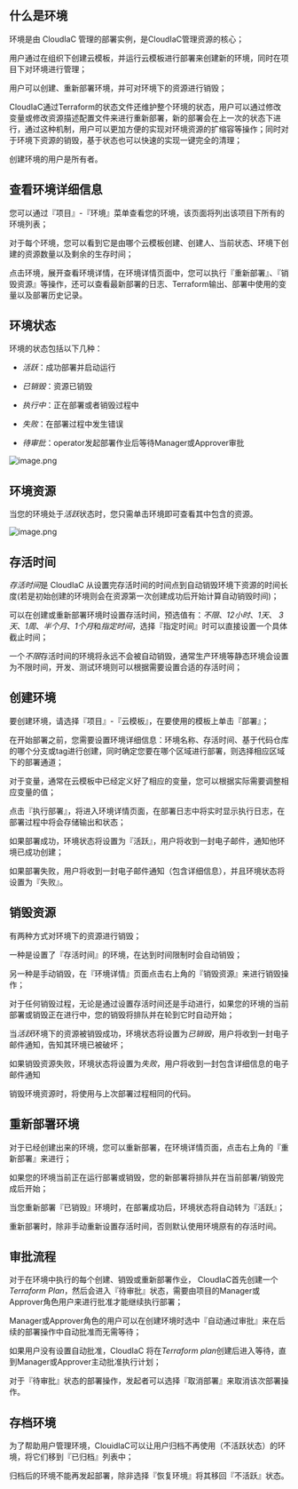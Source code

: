 ## 什么是环境

环境是由 CloudIaC 管理的部署实例，是CloudIaC管理资源的核心；

用户通过在组织下创建云模板，并运行云模板进行部署来创建新的环境，同时在项目下对环境进行管理；

用户可以创建、重新部署环境，并可对环境下的资源进行销毁；

CloudIaC通过Terraform的状态文件还维护整个环境的状态，用户可以通过修改变量或修改资源描述配置文件来进行重新部署，新的部署会在上一次的状态下进行，通过这种机制，用户可以更加方便的实现对环境资源的扩缩容等操作；同时对于环境下资源的销毁，基于状态也可以快速的实现一键完全的清理；

创建环境的用户是所有者。

## 查看环境详细信息

您可以通过『项目』-『环境』菜单查看您的环境，该页面将列出该项目下所有的环境列表；

对于每个环境，您可以看到它是由哪个云模板创建、创建人、当前状态、环境下创建的资源数量以及剩余的生存时间；

点击环境，展开查看环境详情，在环境详情页面中，您可以执行『重新部署』、『销毁资源』等操作，还可以查看最新部署的日志、Terraform输出、部署中使用的变量以及部署历史记录。

## 环境状态

环境的状态包括以下几种：

- *活跃*：成功部署并启动运行
    
- *已销毁*：资源已销毁
    
- *执行中*：正在部署或者销毁过程中
    
- *失败*：在部署过程中发生错误
    
- *待审批*：operator发起部署作业后等待Manager或Approver审批
    
![image.png](/assets/img/iac-env-status.jpg)

## 环境资源

当您的环境处于*活跃*状态时，您只需单击环境即可查看其中包含的资源。

![image.png](/assets/img/iac-env-resources.png)

## 存活时间

*存活时间*是 CloudIaC 从设置完存活时间的时间点到自动销毁环境下资源的时间长度(若是初始创建的环境则会在资源第一次创建成功后开始计算自动销毁时间)；

可以在创建或重新部署环境时设置存活时间，预选值有：*不限*、*12小时*、*1天*、 *3天*、*1周*、*半个月*、*1个月*和*指定时间*，选择『指定时间』时可以直接设置一个具体截止时间；

一个*不限*存活时间的环境将永远不会被自动销毁，通常生产环境等静态环境会设置为不限时间，开发、测试环境则可以根据需要设置合适的存活时间；

## 创建环境

要创建环境，请选择『项目』-『云模板』，在要使用的模板上单击『部署』；

在开始部署之前，您需要设置环境详细信息：环境名称、存活时间、基于代码仓库的哪个分支或tag进行创建，同时确定您要在哪个区域进行部署，则选择相应区域下的部署通道；

对于变量，通常在云模板中已经定义好了相应的变量，您可以根据实际需要调整相应变量的值；

点击『执行部署』，将进入环境详情页面，在部署日志中将实时显示执行日志，在部署过程中将会存储输出和状态；

如果部署成功，环境状态将设置为『活跃』，用户将收到一封电子邮件，通知他环境已成功创建；

如果部署失败，用户将收到一封电子邮件通知（包含详细信息），并且环境状态将设置为『失败』。

## 销毁资源

有两种方式对环境下的资源进行销毁；

一种是设置了『存活时间』的环境，在达到时间限制时会自动销毁；

另一种是手动销毁，在『环境详情』页面点击右上角的『销毁资源』来进行销毁操作；

对于任何销毁过程，无论是通过设置存活时间还是手动进行，如果您的环境的当前部署或销毁正在进行中，您的销毁将排队并在轮到它时自动开始；

当*活跃*环境下的资源被销毁成功，环境状态将设置为*已销毁*，用户将收到一封电子邮件通知，告知其环境已被破坏；

如果销毁资源失败，环境状态将设置为*失败*，用户将收到一封包含详细信息的电子邮件通知

销毁环境资源时，将使用与上次部署过程相同的代码。

## 重新部署环境

对于已经创建出来的环境，您可以重新部署，在环境详情页面，点击右上角的『重新部署』来进行；

如果您的环境当前正在运行部署或销毁，您的新部署将排队并在当前部署/销毁完成后开始；

当您重新部署『已销毁』环境时，在部署成功后，环境状态将自动转为『活跃』；

重新部署时，除非手动重新设置存活时间，否则默认使用环境原有的存活时间。

## 审批流程

对于在环境中执行的每个创建、销毁或重新部署作业， CloudIaC首先创建一个*Terraform Plan*，然后会进入『待审批』状态，需要由项目的Manager或Approver角色用户来进行批准才能继续执行部署；

Manager或Approver角色的用户可以在创建环境时选中『自动通过审批』来在后续的部署操作中自动批准而无需等待；

如果用户没有设置自动批准，CloudIaC 将在*Terraform plan*创建后进入等待，直到Manager或Approver主动批准执行计划；

对于『待审批』状态的部署操作，发起者可以选择『取消部署』来取消该次部署操作。

## 存档环境

为了帮助用户管理环境，ClouidIaC可以让用户归档不再使用（不活跃状态）的环境，将它们移到『已归档』列表中；

归档后的环境不能再发起部署，除非选择『恢复环境』将其移回『不活跃』状态。